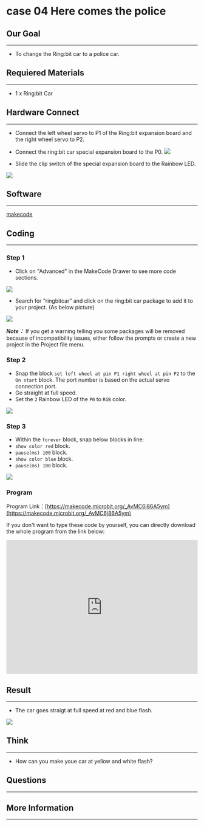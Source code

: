 # case 04 Here comes the police 

## Our Goal
---
- To change the Ring:bit car to a police car.

## Requiered Materials
---
- 1 x Ring:bit Car

## Hardware Connect
---
- Connect the left wheel servo to P1 of the Ring:bit expansion board and the right wheel servo to P2.
- Connect the ring:bit car special expansion board to the P0.
![](./images/D5sFydb.jpg)

- Slide the clip switch of the special expansion board to the Rainbow LED.

![](./images/s3rVwxZ.jpg)

## Software
---
[makecode](https://makecode.microbit.org/#)

## Coding
---
### Step 1
- Click on "Advanced" in the MakeCode Drawer to see more code sections.

![](./images/2qCyzQ7.png)

- Search for “ringbitcar” and click on the ring:bit car package to add it to your project. (As below picture)

![](./images/1Wq2Mov.jpg)

***Note：*** If you get a warning telling you some packages will be removed because of incompatibility issues, either follow the prompts or create a new project in the Project file menu.

### Step 2

- Snap the block `set left wheel at pin P1 right wheel at pin P2` to the `On start` block. The port number is based on the actual servo connection port.
- Go straight at full speed.
- Set the `2` Rainbow LED of the `P0` to `RGB` color.

![](./images/J7eFoDN.png)

### Step 3

- Within the `forever` block, snap below blocks in line:
- `show color red` block.
- `pause(ms) 100` block.
- `show color blue` block.
- `pause(ms) 100` block.

![](./images/CqsUljq.png)


### Program

Program Link：[https://makecode.microbit.org/_AvMC6j86A5ym](https://makecode.microbit.org/_AvMC6j86A5ym)

If you don't want to type these code by yourself, you can directly download the whole program from the link below:

<div style="position:relative;height:0;padding-bottom:70%;overflow:hidden;"><iframe style="position:absolute;top:0;left:0;width:100%;height:100%;" src="https://makecode.microbit.org/#pub:_AvMC6j86A5ym" frameborder="0" sandbox="allow-popups allow-forms allow-scripts allow-same-origin"></iframe></div>  


## Result
---
- The car goes straigt at full speed at red and blue flash.

![](./images/E4XxlGK.jpg)

## Think
---
- How can you make youe car at yellow and white flash? 

## Questions
---


## More Information  
---

